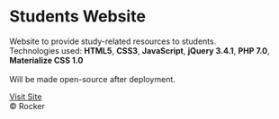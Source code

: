 # Students Website
Website to provide study-related resources to students.<br>
Technologies used: <b>HTML5</b>, <b>CSS3</b>, <b>JavaScript</b>, <b>jQuery 3.4.1</b>, <b>PHP 7.0</b>, <b>Materialize CSS 1.0</b>
<br><br>
Will be made open-source after deployment.<br>

<a href="http://rocker.epizy.com/studentswebsite/">Visit Site</a>
<br>
&copy; Rocker

